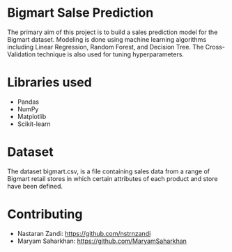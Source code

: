 # Bigmart Salse Prediction
The primary aim of this project is to build a sales prediction model for the Bigmart dataset.
Modeling is done using machine learning algorithms including Linear Regression, Random Forest, and Decision Tree.
The Cross-Validation technique is also used for tuning hyperparameters.

# Libraries used
* Pandas
* NumPy
* Matplotlib
* Scikit-learn

# Dataset
The dataset bigmart.csv, is a file containing sales data from a range of Bigmart retail stores in which certain attributes of each product and store have been defined.

# Contributing
* Nastaran Zandi: https://github.com/nstrnzandi
* Maryam Saharkhan: https://github.com/MaryamSaharkhan

